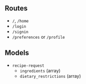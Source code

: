 ## Routes
- `/`, `/home`
- `/login`
- `/signin`
- `/preferences` or `/profile`

## Models
- `recipe-request`
	- `ingredients` (array)
	- `dietary_restrictions` (array)